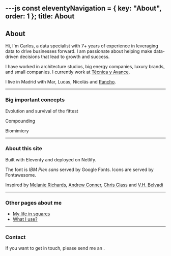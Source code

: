 ---js
const eleventyNavigation = {
	key: "About",
	order: 1
};
title: About
---

## About

Hi, I'm Carlos, a data specialist with 7+ years of experience in leveraging data to drive businesses forward. I am passionate about helping make data-driven decisions that lead to growth and success. 

I have worked in architecture studios, big energy companies, luxury brands, and small companies. I currently work at <a href="http://tecnicayavance.com">Técnica y Avance</a>.

I live in Madrid with Mar, Lucas, Nicolás and <a href="/blog/pancho.md">Pancho</a>.

---
### Big important concepts

Evolution and survival of the fittest

Compounding

Biomimicry

---
### About this site

Built with Eleventy and deployed on Netlify.

The font is *IBM Plex sans* served by Google Fonts. Icons are served by Fontawesome.

Inspired by [Melanie Richards](https://melanie-richards.com/), [Andrew Conner](https://andrewconner.com/), [Chris Glass](https://chrisglass.com/) and [V.H. Belvadi](https://vhbelvadi.com/) 

---
### Other pages about me

- <a href="/life-in-squares.md">My life in squares</a>
- [What I use?](blog/uses.md)

---
### Contact

If you want to get in touch, please send me an <script>document.write('<a href="mailto:'+'e'+'m'+'a'+'i'+'l'+'@'+'c'+'a'+'r'+'l'+'o'+'s'+'r'+'o'+'d'+'r'+'i'+'g'+'o'+'.'+'c'+'o'+'m'+'">email</a>');</script>.
